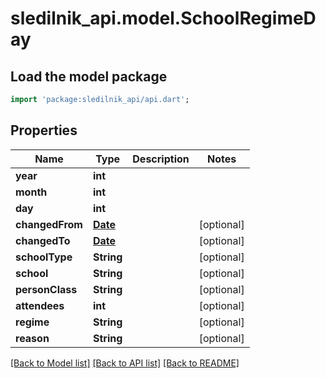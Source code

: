 # sledilnik_api.model.SchoolRegimeDay

## Load the model package
```dart
import 'package:sledilnik_api/api.dart';
```

## Properties
Name | Type | Description | Notes
------------ | ------------- | ------------- | -------------
**year** | **int** |  | 
**month** | **int** |  | 
**day** | **int** |  | 
**changedFrom** | [**Date**](Date.md) |  | [optional] 
**changedTo** | [**Date**](Date.md) |  | [optional] 
**schoolType** | **String** |  | [optional] 
**school** | **String** |  | [optional] 
**personClass** | **String** |  | [optional] 
**attendees** | **int** |  | [optional] 
**regime** | **String** |  | [optional] 
**reason** | **String** |  | [optional] 

[[Back to Model list]](../README.md#documentation-for-models) [[Back to API list]](../README.md#documentation-for-api-endpoints) [[Back to README]](../README.md)



